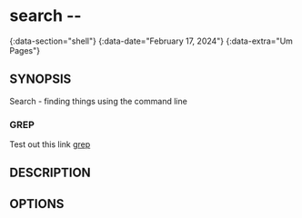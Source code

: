 # search --
{:data-section="shell"}
{:data-date="February 17, 2024"}
{:data-extra="Um Pages"}

## SYNOPSIS

Search - finding things using the command line

### GREP

Test out this link [grep](grep)

## DESCRIPTION


## OPTIONS

